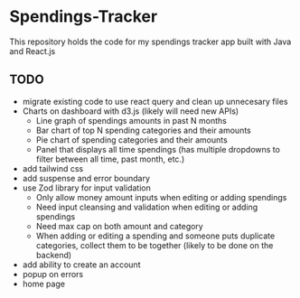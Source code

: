 # Spendings-Tracker
This repository holds the code for my spendings tracker app built with Java and React.js


## TODO
- migrate existing code to use react query and clean up unnecesary files
- Charts on dashboard with d3.js (likely will need new APIs)
    - Line graph of spendings amounts in past N months
    - Bar chart of top N spending categories and their amounts
    - Pie chart of spending categories and their amounts
    - Panel that displays all time spendings (has multiple dropdowns to filter between all time, past month, etc.)
- add tailwind css
- add suspense and error boundary 
- use Zod library for input validation
    - Only allow money amount inputs when editing or adding spendings
    - Need input cleansing and validation when editing or adding spendings
    - Need max cap on both amount and category
    - When adding or editing a spending and someone puts duplicate categories, collect them to be together (likely to be done on the backend)
- add ability to create an account 
- popup on errors
- home page